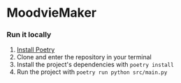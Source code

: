 # MoodvieMaker

### Run it locally

1. [Install Poetry](https://python-poetry.org/docs/)
2. Clone and enter the repository in your terminal
3. Install the project's dependencies with `poetry install`
4. Run the project with `poetry run python src/main.py`
